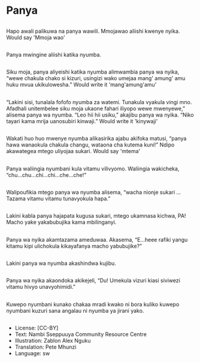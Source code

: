 # Panya

##
Hapo awali palikuwa na
panya wawili.
Mmojawao aliishi
kwenye nyika. Would
say 'Mmoja wao'

##
Panya mwingine aliishi
katika nyumba.

##
Siku moja, panya
aliyeishi katika nyumba
alimwambia panya wa
nyika, “wewe chakula
chako si kizuri, usingizi
wako umejaa mang'
amung' amu huku
mvua ukikulowesha.”
Would write it
'mang'amung'amu'

##
“Lakini sisi, tunalala
fofofo nyumba za
watemi. Tunakula
vyakula vingi mno.
Afadhali unitembelee
siku moja ukaone fahari
iliyopo wewe
mwenyewe,” alisema
panya wa nyumba. “Leo
hii hii usiku,” akajibu
panya wa nyika. “Niko
tayari kama mrija
uanosubiri kinwaji.”
Would write it 'kinywaji'

##
Wakati huo huo
mwenye nyumba
alikasirika ajabu akifoka
matusi, “panya hawa
wanaokula chakula
changu, wataona cha
kutema kuni!” Ndipo
akawategea mtego
uliyojaa sukari. Would
say 'mtema'

##
Panya waliingia nyumbani kula
vitamu vilivyomo. Waliingia
wakicheka,
“chu...chu...chi...chi...che...che!”

##
Walipoufikia mtego
panya wa nyumba
alisema, “wacha nionje
sukari ...
Tazama vitamu vitamu
tunavyokula hapa.”

##
Lakini kabla panya
hajapata kugusa sukari,
mtego ukamnasa
kichwa, PA! Macho yake
yakabubujika kama
mbilinganyi.

##
Panya wa nyika
akamtazama
ameduwaa.
Akasema, “E...heee
rafiki yangu kitamu kipi
ulichokula kikayafanya
macho yabubujike?”

##
Lakini panya wa nyumba akashindwa kujibu.

##
Panya wa nyika
akaondoka akikejeli,
“Du! Umekula vizuri
kiasi siviwezi vitamu
hivyo unavyohimidi.”

##
Kuwepo nyumbani
kunako chakaa mradi
kwako ni bora kuliko
kuwepo nyumbani
kuzuri sana angalau ni
nyumba ya jirani yako.

##
* License: [CC-BY]
* Text: Nambi Sseppuuya Community Resource Centre
* Illustration: Zablon Alex Nguku
* Translation: Pete Mhunzi
* Language: sw
